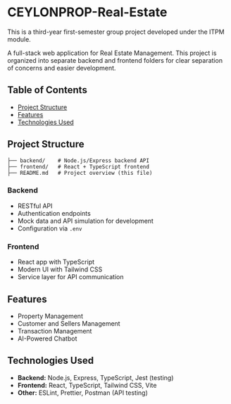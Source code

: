 # CEYLONPROP-Real-Estate
This is a third-year first-semester group project developed under the ITPM module. 

A full-stack web application for Real Estate Management. This project is organized into separate backend and frontend folders for clear separation of concerns and easier development.

## Table of Contents
- [Project Structure](#project-structure)
- [Features](#features)
- [Technologies Used](#technologies-used)

## Project Structure
```
├── backend/    # Node.js/Express backend API
├── frontend/   # React + TypeScript frontend
├── README.md   # Project overview (this file)
```

### Backend
- RESTful API
- Authentication endpoints
- Mock data and API simulation for development
- Configuration via `.env`

### Frontend
- React app with TypeScript
- Modern UI with Tailwind CSS
- Service layer for API communication

## Features
- Property Management
- Customer and Sellers Management 
- Transaction Management
- AI-Powered Chatbot

## Technologies Used
- **Backend:** Node.js, Express, TypeScript, Jest (testing)
- **Frontend:** React, TypeScript, Tailwind CSS, Vite
- **Other:** ESLint, Prettier, Postman (API testing)

